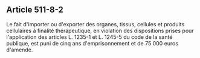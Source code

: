 Article 511-8-2
----
Le fait d'importer ou d'exporter des organes, tissus, cellules et produits
cellulaires à finalité thérapeutique, en violation des dispositions prises pour
l'application des articles L. 1235-1 et L. 1245-5 du code de la santé publique,
est puni de cinq ans d'emprisonnement et de 75 000 euros d'amende.
